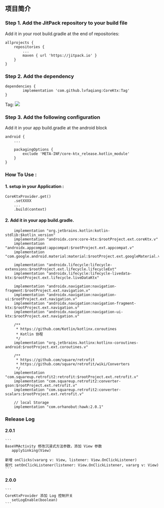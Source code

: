## 项目简介

### Step 1. Add the JitPack repository to your build file

Add it in your root build.gradle at the end of repositories:
```
allprojects {
    repositories {
        ...
        maven { url 'https://jitpack.io' }
    }
}
```

### Step 2. Add the dependency
```
dependencies {
        implementation 'com.github.lvfaqiang:CoreKtx:Tag'
}
```
Tag: [![](https://jitpack.io/v/lvfaqiang/CoreKtx.svg)](https://jitpack.io/#lvfaqiang/CoreKtx)

### Step 3. Add the following configuration

Add it in your app build.gradle at the android block

```
android {
    ...

    packagingOptions {
        exclude 'META-INF/core-ktx_release.kotlin_module'
    }
}
```
### How To Use :
#### 1. setup in your Application :
```
CoreKtxProvider.get()
    .setXXXX
    ...
    .build(context)

```
#### 2. Add it in your app build.gradle.
```
    implementation "org.jetbrains.kotlin:kotlin-stdlib:$kotlin_version"
    implementation "androidx.core:core-ktx:$rootProject.ext.coreKtx.v"
    implementation "androidx.appcompat:appcompat:$rootProject.ext.appcompat.v"
    implementation "com.google.android.material:material:$rootProject.ext.googleMaterial.v"

    implementation "androidx.lifecycle:lifecycle-extensions:$rootProject.ext.lifecycle.lifecycleExt"
    implementation "androidx.lifecycle:lifecycle-livedata-ktx:$rootProject.ext.lifecycle.liveDataKtx"

    implementation "androidx.navigation:navigation-fragment:$rootProject.ext.navigation.v"
    implementation "androidx.navigation:navigation-ui:$rootProject.ext.navigation.v"
    implementation "androidx.navigation:navigation-fragment-ktx:$rootProject.ext.navigation.v"
    implementation "androidx.navigation:navigation-ui-ktx:$rootProject.ext.navigation.v"

    /**
     * https://github.com/Kotlin/kotlinx.coroutines
     * Kotlin 协程
     */
    implementation "org.jetbrains.kotlinx:kotlinx-coroutines-android:$rootProject.ext.coroutines.v"

    /**
     * https://github.com/square/retrofit
     * https://github.com/square/retrofit/wiki/Converters
     */
    implementation "com.squareup.retrofit2:retrofit:$rootProject.ext.retrofit.v"
    implementation "com.squareup.retrofit2:converter-gson:$rootProject.ext.retrofit.v"
    implementation "com.squareup.retrofit2:converter-scalars:$rootProject.ext.retrofit.v"

    // local Storage
    implementation "com.orhanobut:hawk:2.0.1"
```
### Release Log
#### 2.0.1
    ```
    BaseVMActivity 修改沉浸式方法参数，添加 View 参数
       applySinking(View)

    新增 onClicks(vararg v: View, listener: View.OnClickListener)
    取代 setOnClickListener(listener: View.OnClickListener, vararg v: View)
    ```
#### 2.0.0
    ```
    CoreKtxProvider 添加 Log 控制开关
       setLogEnable(boolean)
    ```